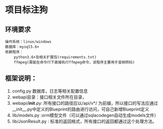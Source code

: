 # 项目标注狗

## 环境要求
	操作系统：linux/windows
	数据库：mysql5.6+
	依赖程序：
		python3.6+及相关扩展包(requirements.txt)
		ffmpeg(需能在命令行下直接执行ffmpeg命令，该程序主要用于音频转码)
	
## 框架说明：
1. config.py 数据库，日志等相关配置信息
2. webapi目录：接口相关文件所在目录，
3. webapi/__init__.py: 所有接口的路径应以/api/v*/ 为前缀，所以接口的写法应通过__init__.py中定义的Blueprint的路由进行访问，可自己新增Blueprint定义
4. lib/models.py :orm模型文件（可以通过sqlacodegen自动生成models文件）
5. lib/JsonResult.py : 标准的返回格式，所有接口的返回都通过这个处理方法。


